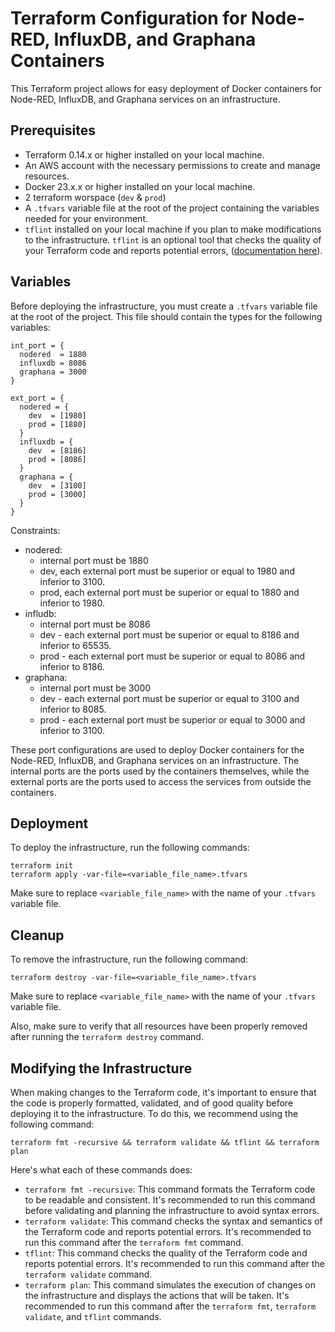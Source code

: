 # Terraform Configuration for Node-RED, InfluxDB, and Graphana Containers

This Terraform project allows for easy deployment of Docker containers for Node-RED, InfluxDB, and Graphana services on an infrastructure.

## Prerequisites

- Terraform 0.14.x or higher installed on your local machine.
- An AWS account with the necessary permissions to create and manage resources.
- Docker 23.x.x or higher installed on your local machine.
- 2 terraform worspace (`dev` & `prod`)
- A `.tfvars` variable file at the root of the project containing the variables needed for your environment.
- `tflint` installed on your local machine if you plan to make modifications to the infrastructure. `tflint` is an optional tool that checks the quality of your Terraform code and reports potential errors, ([documentation here](https://github.com/terraform-linters/tflint)).

## Variables

Before deploying the infrastructure, you must create a `.tfvars` variable file at the root of the project. This file should contain the types for the following variables:

```
int_port = {
  nodered  = 1880
  influxdb = 8086
  graphana = 3000
}

ext_port = {
  nodered = {
    dev  = [1980]
    prod = [1880]
  }
  influxdb = {
    dev  = [8186]
    prod = [8086]
  }
  graphana = {
    dev  = [3100]
    prod = [3000]
  }
}
```
Constraints:
* nodered:
    * internal port must be 1880
    * dev, each external port must be superior or equal to 1980 and inferior to 3100.
    * prod, each external port must be superior or equal to 1880 and inferior to 1980.
* infludb:
    * internal port must be 8086
    * dev - each external port must be superior or equal to 8186 and inferior to 65535.
    * prod - each external port must be superior or equal to 8086 and inferior to 8186.
* graphana:
    * internal port must be 3000
    * dev - each external port must be superior or equal to 3100 and inferior to 8085.
    * prod - each external port must be superior or equal to 3000 and inferior to 3100.

These port configurations are used to deploy Docker containers for the Node-RED, InfluxDB, and Graphana services on an infrastructure. The internal ports are the ports used by the containers themselves, while the external ports are the ports used to access the services from outside the containers.

## Deployment

To deploy the infrastructure, run the following commands:

```
terraform init
terraform apply -var-file=<variable_file_name>.tfvars
```

Make sure to replace `<variable_file_name>` with the name of your `.tfvars` variable file.

## Cleanup

To remove the infrastructure, run the following command:

```
terraform destroy -var-file=<variable_file_name>.tfvars
```

Make sure to replace `<variable_file_name>` with the name of your `.tfvars` variable file.

Also, make sure to verify that all resources have been properly removed after running the `terraform destroy` command.

## Modifying the Infrastructure

When making changes to the Terraform code, it's important to ensure that the code is properly formatted, validated, and of good quality before deploying it to the infrastructure. To do this, we recommend using the following command:

```
terraform fmt -recursive && terraform validate && tflint && terraform plan
```

Here's what each of these commands does:

- `terraform fmt -recursive`: This command formats the Terraform code to be readable and consistent. It's recommended to run this command before validating and planning the infrastructure to avoid syntax errors.
- `terraform validate`: This command checks the syntax and semantics of the Terraform code and reports potential errors. It's recommended to run this command after the `terraform fmt` command.
- `tflint`: This command checks the quality of the Terraform code and reports potential errors. It's recommended to run this command after the `terraform validate` command.
- `terraform plan`: This command simulates the execution of changes on the infrastructure and displays the actions that will be taken. It's recommended to run this command after the `terraform fmt`, `terraform validate`, and `tflint` commands.